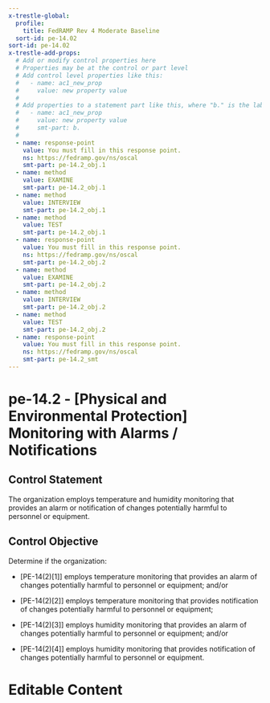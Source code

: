 ```yaml
---
x-trestle-global:
  profile:
    title: FedRAMP Rev 4 Moderate Baseline
  sort-id: pe-14.02
sort-id: pe-14.02
x-trestle-add-props:
  # Add or modify control properties here
  # Properties may be at the control or part level
  # Add control level properties like this:
  #   - name: ac1_new_prop
  #     value: new property value
  #
  # Add properties to a statement part like this, where "b." is the label of the target statement part
  #   - name: ac1_new_prop
  #     value: new property value
  #     smt-part: b.
  #
  - name: response-point
    value: You must fill in this response point.
    ns: https://fedramp.gov/ns/oscal
    smt-part: pe-14.2_obj.1
  - name: method
    value: EXAMINE
    smt-part: pe-14.2_obj.1
  - name: method
    value: INTERVIEW
    smt-part: pe-14.2_obj.1
  - name: method
    value: TEST
    smt-part: pe-14.2_obj.1
  - name: response-point
    value: You must fill in this response point.
    ns: https://fedramp.gov/ns/oscal
    smt-part: pe-14.2_obj.2
  - name: method
    value: EXAMINE
    smt-part: pe-14.2_obj.2
  - name: method
    value: INTERVIEW
    smt-part: pe-14.2_obj.2
  - name: method
    value: TEST
    smt-part: pe-14.2_obj.2
  - name: response-point
    value: You must fill in this response point.
    ns: https://fedramp.gov/ns/oscal
    smt-part: pe-14.2_smt
---
```


# pe-14.2 - \[Physical and Environmental Protection\] Monitoring with Alarms / Notifications

## Control Statement

The organization employs temperature and humidity monitoring that provides an alarm or notification of changes potentially harmful to personnel or equipment.

## Control Objective

Determine if the organization:

- \[PE-14(2)[1]\] employs temperature monitoring that provides an alarm of changes potentially harmful to personnel or equipment; and/or

- \[PE-14(2)[2]\] employs temperature monitoring that provides notification of changes potentially harmful to personnel or equipment;

- \[PE-14(2)[3]\] employs humidity monitoring that provides an alarm of changes potentially harmful to personnel or equipment; and/or

- \[PE-14(2)[4]\] employs humidity monitoring that provides notification of changes potentially harmful to personnel or equipment.

# Editable Content

<!-- Make additions and edits below -->
<!-- The above represents the contents of the control as received by the profile, prior to additions. -->
<!-- If the profile makes additions to the control, they will appear below. -->
<!-- The above markdown may not be edited but you may edit the content below, and/or introduce new additions to be made by the profile. -->
<!-- If there is a yaml header at the top, parameter values may be edited. Use --set-parameters to incorporate the changes during assembly. -->
<!-- The content here will then replace what is in the profile for this control, after running profile-assemble. -->
<!-- The added parts in the profile for this control are below.  You may edit them and/or add new ones. -->
<!-- Each addition must have a heading either of the form ## Control my_addition_name -->
<!-- or ## Part a. (where the a. refers to one of the control statement labels.) -->
<!-- "## Control" parts are new parts added after the statement part. -->
<!-- "## Part" parts are new parts added into the top-level statement part with that label. -->
<!-- Subparts may be added with nested hash levels of the form ### My Subpart Name -->
<!-- underneath the parent ## Control or ## Part being added -->
<!-- See https://ibm.github.io/compliance-trestle/tutorials/ssp_profile_catalog_authoring/ssp_profile_catalog_authoring for guidance. -->
